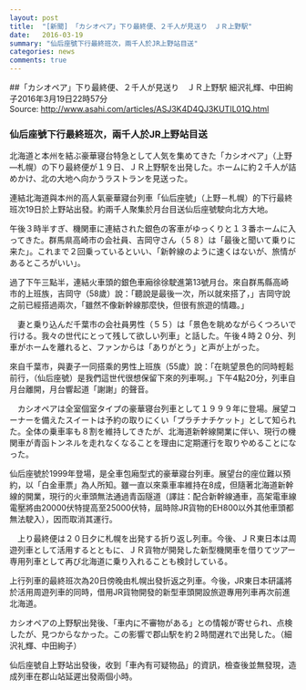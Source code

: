 ```yaml
---
layout: post
title:  "[新聞] 「カシオペア」下り最終便、２千人が見送り　ＪＲ上野駅"
date:   2016-03-19
summary: "仙后座號下行最終班次，兩千人於JR上野站目送"
categories: news
comments: true
---
```

##「カシオペア」下り最終便、２千人が見送り　ＪＲ上野駅
細沢礼輝、中田絢子2016年3月19日22時57分  
Source: http://www.asahi.com/articles/ASJ3K4D4QJ3KUTIL01Q.html

### 仙后座號下行最終班次，兩千人於JR上野站目送

北海道と本州を結ぶ豪華寝台特急として人気を集めてきた「カシオペア」（上野―札幌）の下り最終便が１９日、ＪＲ上野駅を出発した。ホームに約２千人が詰めかけ、北の大地へ向かうラストランを見送った。

連結北海道與本州的高人氣豪華寢台列車「仙后座號」（上野－札幌）的下行最終班次19日於上野站出發。約兩千人聚集於月台目送仙后座號駛向北方大地。

午後３時半すぎ、機関車に連結された銀色の客車がゆっくりと１３番ホームに入ってきた。群馬県高崎市の会社員、吉岡守さん（５８）は「最後と聞いて乗りに来た」。これまで２回乗っているといい、「新幹線のように速くはないが、旅情があるところがいい」。

過了下午三點半，連結火車頭的銀色車廂徐徐駛進第13號月台。來自群馬縣高崎市的上班族，吉岡守（58歲）說：「聽說是最後一次，所以就來搭了，」吉岡守說之前已經搭過兩次，「雖然不像新幹線那麼快，但很有旅遊的情趣。」

　妻と乗り込んだ千葉市の会社員男性（５５）は「景色を眺めながらくつろいで行ける。我々の世代にとって残して欲しい列車」と話した。午後４時２０分、列車がホームを離れると、ファンからは「ありがとう」と声が上がった。

來自千葉市，與妻子一同搭乘的男性上班族（55歲）說：「在眺望景色的同時輕鬆前行，（仙后座號）是我們這世代很想保留下來的列車啊。」下午4點20分，列車自月台離開，月台響起道「謝謝」的聲音。

　カシオペアは全室個室タイプの豪華寝台列車として１９９９年に登場。展望コーナーを備えたスイートは予約の取りにくい「プラチナチケット」として知られた。全体の乗車率も８割を維持してきたが、北海道新幹線開業に伴い、現行の機関車が青函トンネルを走れなくなることを理由に定期運行を取りやめることになった。

仙后座號於1999年登場，是全車包廂型式的豪華寢台列車。展望台的座位難以預約，以「白金車票」為人所知。雖一直以來乘車率維持在8成，但隨著北海道新幹線的開業，現行的火車頭無法通過青函隧道（譯註：配合新幹線通車，高架電車線電壓將由20000伏特提高至25000伏特，屆時除JR貨物的EH800以外其他車頭都無法駛入），因而取消其運行。

　上り最終便は２０日夕に札幌を出発する折り返し列車。今後、ＪＲ東日本は周遊列車として活用するとともに、ＪＲ貨物が開発した新型機関車を借りてツアー専用列車として再び北海道に乗り入れることも検討している。

上行列車的最終班次為20日傍晚由札幌出發折返之列車。今後，JR東日本研議將於活用周遊列車的同時，借用JR貨物開發的新型車頭開設旅遊專用列車再次前進北海道。

カシオペアの上野駅出発後、「車内に不審物がある」との情報が寄せられ、点検したが、見つからなかった。この影響で郡山駅を約２時間遅れで出発した。（細沢礼輝、中田絢子）

仙后座號自上野站出發後，收到「車內有可疑物品」的資訊，檢查後並無發現，造成列車在郡山站延遲出發兩個小時。

